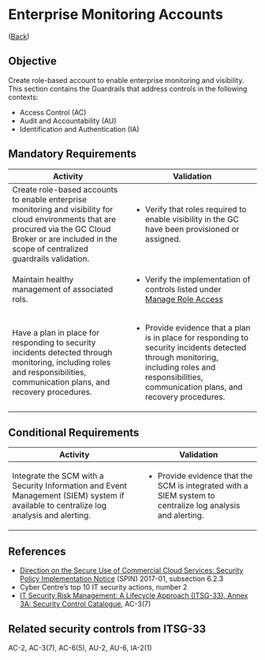 
# Enterprise Monitoring Accounts

([Back](../../GUARDRAILS.md))

## Objective

Create role-based account to enable enterprise monitoring and visibility.  
This section contains the Guardrails that address controls in the following contexts:

- Access Control (AC)
- Audit and Accountability (AU)
- Identification and Authentication (IA)


## Mandatory Requirements

| Activity  | Validation |
| --- | --- |
| Create role-based accounts to enable enterprise monitoring and visibility for cloud environments that are procured via the GC Cloud Broker or are included in the scope of centralized guardrails validation. | <ul><li>Verify that roles required to enable visibility in the GC have been provisioned or assigned.</li></ul> |
| Maintain healthy management of associated rols. | <ul><li>Verify the implementation of controls listed under [Manage Role Access](./02_Manage-Role-Access.md)</li></ul> |
| Have a plan in place for responding to security incidents detected through monitoring, including roles and responsibilities, communication plans, and recovery procedures. | <ul><li>Provide evidence that a plan is in place for responding to security incidents detected through monitoring, including roles and responsibilities, communication plans, and recovery procedures.</li></ul> |

## Conditional Requirements

| Activity  | Validation |
| --- | --- |
|  Integrate the SCM with a Security Information and Event Management (SIEM) system if available to centralize log analysis and alerting.| <ul><li>Provide evidence that the SCM is integrated with a SIEM system to centralize log analysis and alerting.</li></ul> |


## References

- [Direction on the Secure Use of Commercial Cloud Services: Security Policy Implementation Notice](https://www.canada.ca/en/treasury-board-secretariat/services/access-information-privacy/security-identity-management/direction-secure-use-commercial-cloud-services-spin.html) (SPIN) 2017-01, subsection 6.2.3
- Cyber Centre’s top 10 IT security actions, number 2
- [IT Security Risk Management: A Lifecycle Approach (ITSG-33), Annex 3A: Security Control Catalogue](https://cyber.gc.ca/en/guidance/it-security-risk-management-lifecycle-approach-itsg-33), AC-3(7)

## Related security controls from ITSG-33

AC-2, AC-3(7), AC-6(5), AU-2, AU-6, IA-2(1)

